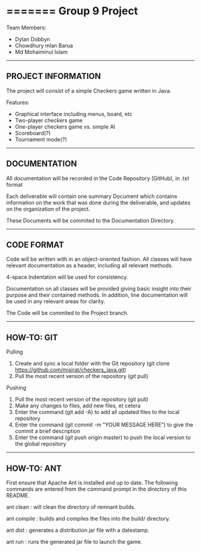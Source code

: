 =======
Group 9 Project
=======

Team Members:
    <ul>
        <li>Dylan Dobbyn</li>
        <li>Chowdhury mlan Barua</li>
        <li>Md Mohaiminul Islam</li>
    </ul>

-----
PROJECT INFORMATION
-----

  The project will consist of a simple Checkers game written in Java.
  <p>
  Features:
    <ul>
        <li>Graphical interface including menus, board, etc</li>
        <li>Two-player checkers game</li>
        <li>One-player checkers game vs. simple AI</li>
        <li>Scoreboard(?)</li>
        <li>Tournament mode(?)</li>
    </ul>
  
  
-----
DOCUMENTATION
-----

  All documentation will be recorded in the Code Repository (GitHub), in .txt format
  <p>
  Each deliverable will contain one summary Document which contains information on the work that was done
  during the deliverable, and updates on the organization of the project.
  <p>
  These Documents will be commited to the Documentation Directory.

-----
CODE FORMAT
-----

  Code will be written with in an object-oriented fashion. All classes will have relevant documentation as a header,
  including all relevant methods.
  <p>
  4-space Indentation will be used for consistency.
  <p>
  Documentation on all classes will be provided giving basic insight into their purpose and their contained methods.
  In addition, line documentation will be used in any relevant areas for clarity.
  <p>
  The Code will be commited to the Project branch.
  
-----
HOW-TO: GIT
-----

Pulling<p>
    <ol>
        <li>Create and sync a local folder with the Git repository (git clone https://github.com/misirat/checkers_java.git)</li>
        <li>Pull the most recent version of the repository (git pull)</li>
    </ol>

Pushing
    <ol>
        <li>Pull the most recent version of the repository (git pull)</li>
        <li>Make any changes to files, add new files, et cetera</li>
        <li>Enter the command (git add -A) to add all updated files to the local repository</li>
        <li>Enter the command (git commit -m "YOUR MESSAGE HERE") to give the commit a brief description</li>
        <li>Enter the command (git push origin master) to push the local version to the global repository</li>
    </ol>

-----
HOW-TO: ANT
-----

First ensure that Apache Ant is installed and up to date. The following commands are entered from the command prompt in the directory of this README.
<p>
ant clean : will clean the directory of remnant builds.<p>
ant compile : builds and compiles the files into the build/ directory. <p>
ant dist : generates a distribution jar file with a datestamp. <p>
ant run : runs the generated jar file to launch the game. <p>
